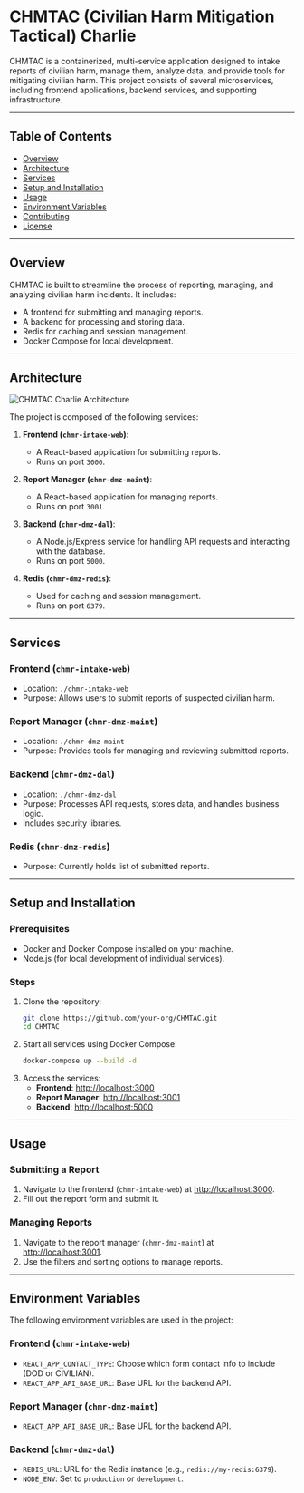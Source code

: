 # CHMTAC (Civilian Harm Mitigation Tactical) Charlie

CHMTAC is a containerized, multi-service application designed to intake reports of civilian harm, manage them, analyze data, and provide tools for mitigating civilian harm. This project consists of several microservices, including frontend applications, backend services, and supporting infrastructure.

---

## **Table of Contents**
- [Overview](#overview)
- [Architecture](#architecture)
- [Services](#services)
- [Setup and Installation](#setup-and-installation)
- [Usage](#usage)
- [Environment Variables](#environment-variables)
- [Contributing](#contributing)
- [License](#license)

---

## **Overview**
CHMTAC is built to streamline the process of reporting, managing, and analyzing civilian harm incidents. It includes:
- A frontend for submitting and managing reports.
- A backend for processing and storing data.
- Redis for caching and session management.
- Docker Compose for local development.

---

## **Architecture**
![CHMTAC Charlie Architecture](https://github.com/user-attachments/assets/ada952d6-49c0-4a4c-b967-335f2dcfbcf0)

The project is composed of the following services:
1. **Frontend (`chmr-intake-web`)**:
   - A React-based application for submitting reports.
   - Runs on port `3000`.

2. **Report Manager (`chmr-dmz-maint`)**:
   - A React-based application for managing reports.
   - Runs on port `3001`.

3. **Backend (`chmr-dmz-dal`)**:
   - A Node.js/Express service for handling API requests and interacting with the database.
   - Runs on port `5000`.

4. **Redis (`chmr-dmz-redis`)**:
   - Used for caching and session management.
   - Runs on port `6379`.

---

## **Services**
### **Frontend (`chmr-intake-web`)**
- Location: `./chmr-intake-web`
- Purpose: Allows users to submit reports of suspected civilian harm.

### **Report Manager (`chmr-dmz-maint`)**
- Location: `./chmr-dmz-maint`
- Purpose: Provides tools for managing and reviewing submitted reports.

### **Backend (`chmr-dmz-dal`)**
- Location: `./chmr-dmz-dal`
- Purpose: Processes API requests, stores data, and handles business logic.
- Includes security libraries.

### **Redis (`chmr-dmz-redis`)**
- Purpose: Currently holds list of submitted reports.

---

## **Setup and Installation**

### **Prerequisites**
- Docker and Docker Compose installed on your machine.
- Node.js (for local development of individual services).

### **Steps**
1. Clone the repository:
   ```bash
   git clone https://github.com/your-org/CHMTAC.git
   cd CHMTAC

2. Start all services using Docker Compose:
   ```bash
   docker-compose up --build -d

3. Access the services:
   - **Frontend**: [http://localhost:3000](http://localhost:3000)
   - **Report Manager**: [http://localhost:3001](http://localhost:3001)
   - **Backend**: [http://localhost:5000](http://localhost:5000)

---

## **Usage**

### **Submitting a Report**
1. Navigate to the frontend (`chmr-intake-web`) at [http://localhost:3000](http://localhost:3000).
2. Fill out the report form and submit it.

### **Managing Reports**
1. Navigate to the report manager (`chmr-dmz-maint`) at [http://localhost:3001](http://localhost:3001).
2. Use the filters and sorting options to manage reports.

---

## **Environment Variables**
The following environment variables are used in the project:

### **Frontend (`chmr-intake-web`)**
- `REACT_APP_CONTACT_TYPE`: Choose which form contact info to include (DOD or CIVILIAN).
- `REACT_APP_API_BASE_URL`: Base URL for the backend API.

### **Report Manager (`chmr-dmz-maint`)**
- `REACT_APP_API_BASE_URL`: Base URL for the backend API.

### **Backend (`chmr-dmz-dal`)**
- `REDIS_URL`: URL for the Redis instance (e.g., `redis://my-redis:6379`).
- `NODE_ENV`: Set to `production` or `development`.


